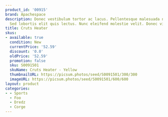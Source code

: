 ```yaml
---
product_id: '00915'
brand: Apachespace
description: Donec vestibulum tortor ac lacus. Pellentesque malesuada nulla a mi.
  Sed lobortis elit quis lectus. Nunc eleifend molestie velit. Donec vitae nisi.
title: Cruts Heater
skus:
- available: true
  condition: New
  currentPrice: '52.59'
  discount: '0.0'
  oldPrice: '52.59'
  promotion: false
  sku: S0091501
  skuName: Cruts Heater - Yellow
  thumbnailURL: https://picsum.photos/seed/S0091501/300/300
  imageURL: https://picsum.photos/seed/S0091501/600/600
layout: product
categories:
- - Sports
  - Foo
  - Dredz
  - Corge
---
```

